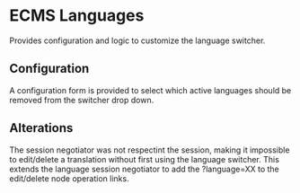 # ECMS Languages

Provides configuration and logic to customize the language switcher.

## Configuration

A configuration form is provided to select which active languages
should be removed from the switcher drop down.


## Alterations

The session negotiator was not respectint the session, making it impossible
to edit/delete a translation without first using the language switcher. This
extends the language session negotiator to add the ?language=XX to the
edit/delete node operation links.
